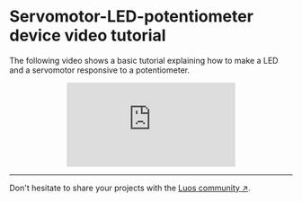# Servomotor-LED-potentiometer device video tutorial

The following video shows a basic tutorial explaining how to make a LED and a servomotor responsive to a potentiometer.

<div align="center"><iframe class="cust_video" src="https://www.youtube.com/embed/ula16zdZgDk?feature=oembed" frameborder="0" allow="accelerometer; autoplay; encrypted-media; gyroscope; picture-in-picture" allowfullscreen></iframe></div>

---

Don't hesitate to share your projects with the <a href="https://www.reddit.com/r/Luos/" target="_blank">Luos community &#8599;</a>.